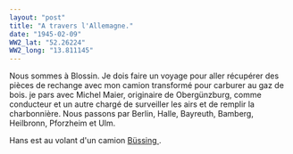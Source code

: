 ```yaml
---
layout: "post"
title: "A travers l'Allemagne."
date: "1945-02-09"
WW2_lat: "52.26224"
WW2_long: "13.811145"
---
```


Nous sommes à Blossin. Je dois faire un voyage pour aller récupérer des pièces de rechange avec mon camion transformé pour carburer au gaz de bois. je pars avec Michel Maier, originaire de Obergünzburg, comme conducteur et un autre chargé de surveiller les airs et de remplir la charbonnière. Nous passons par Berlin, Halle, Bayreuth, Bamberg, Heilbronn, Pforzheim et Ulm.


<div class="histoire"></div>

<div class="commentaire">Hans est au volant d'un camion <a href="https://de.wikipedia.org/wiki/B%C3%BCssing_AG"> Büssing </a>. </div>